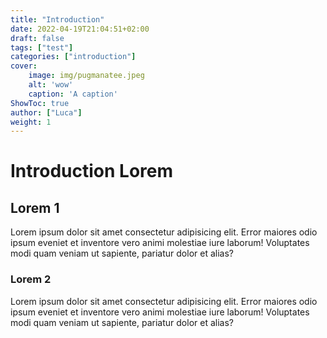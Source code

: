 ```yaml
---
title: "Introduction"
date: 2022-04-19T21:04:51+02:00
draft: false
tags: ["test"]
categories: ["introduction"]
cover:
    image: img/pugmanatee.jpeg
    alt: 'wow'
    caption: 'A caption'
ShowToc: true
author: ["Luca"]
weight: 1
---
```


# Introduction Lorem

## Lorem 1

Lorem ipsum dolor sit amet consectetur adipisicing elit. Error maiores odio ipsum eveniet et inventore vero animi molestiae iure laborum! Voluptates modi quam veniam ut sapiente, pariatur dolor et alias?

### Lorem 2

Lorem ipsum dolor sit amet consectetur adipisicing elit. Error maiores odio ipsum eveniet et inventore vero animi molestiae iure laborum! Voluptates modi quam veniam ut sapiente, pariatur dolor et alias?